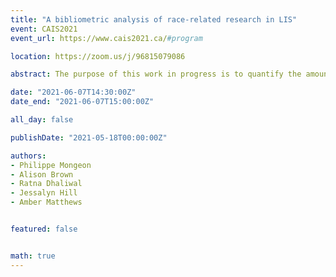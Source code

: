 ```yaml
---
title: "A bibliometric analysis of race-related research in LIS"
event: CAIS2021
event_url: https://www.cais2021.ca/#program

location: https://zoom.us/j/96815079086

abstract: The purpose of this work in progress is to quantify the amount of attention given to questions of racial inequity experienced by BIPOC in LIS research. We find that despite a recent surge in BIPOC-related research output, the publications are low in numbers and tend to receive fewer citations than other work in the same research area. BIPOC-related research is present but unevenly distributed across several areas of the field. These trends may help create and sustain momentum towards addressing the persistent lack of diversity and equity in LIS."

date: "2021-06-07T14:30:00Z"
date_end: "2021-06-07T15:00:00Z"

all_day: false

publishDate: "2021-05-18T00:00:00Z"

authors:
- Philippe Mongeon
- Alison Brown
- Ratna Dhaliwal
- Jessalyn Hill
- Amber Matthews


featured: false


math: true
---
```


